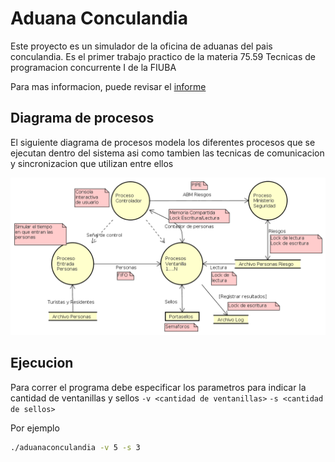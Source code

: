 # Aduana Conculandia

Este proyecto es un simulador de la oficina de aduanas del pais conculandia. Es el primer trabajo practico de la materia 75.59 Tecnicas de programacion concurrente I de la FIUBA

Para mas informacion, puede revisar el [informe](https://docs.google.com/document/d/1Z-Cl7awIQP-KW8EVxxx5jXw9S37zjfRLdaCBrTa8dXo "Informe")

## Diagrama de procesos

El siguiente diagrama de procesos modela los diferentes procesos que se ejecutan dentro del sistema asi como tambien las tecnicas de comunicacion y sincronizacion que utilizan entre ellos

![Diagrama de procesos](https://github.com/FedericoAmura/ConcurrentesI2018C1Conculandia/blob/master/diagramaProcesos.png "Diagrama de procesos")

## Ejecucion
Para correr el programa debe especificar los parametros para indicar la cantidad de ventanillas y sellos
`-v <cantidad de ventanillas>`
`-s <cantidad de sellos>`

Por ejemplo
```bash
./aduanaconculandia -v 5 -s 3
```